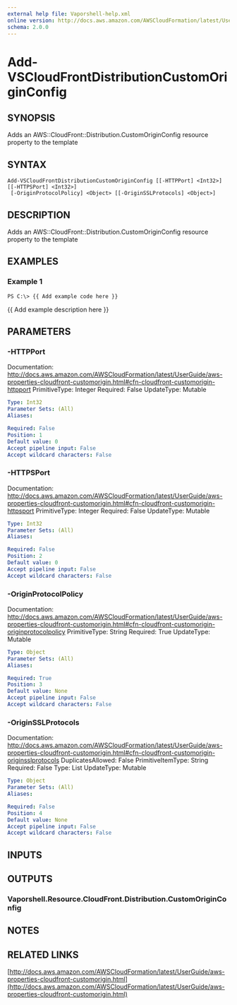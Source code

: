 ```yaml
---
external help file: Vaporshell-help.xml
online version: http://docs.aws.amazon.com/AWSCloudFormation/latest/UserGuide/aws-properties-cloudfront-customorigin.html
schema: 2.0.0
---
```


# Add-VSCloudFrontDistributionCustomOriginConfig

## SYNOPSIS
Adds an AWS::CloudFront::Distribution.CustomOriginConfig resource property to the template

## SYNTAX

```
Add-VSCloudFrontDistributionCustomOriginConfig [[-HTTPPort] <Int32>] [[-HTTPSPort] <Int32>]
 [-OriginProtocolPolicy] <Object> [[-OriginSSLProtocols] <Object>]
```

## DESCRIPTION
Adds an AWS::CloudFront::Distribution.CustomOriginConfig resource property to the template

## EXAMPLES

### Example 1
```
PS C:\> {{ Add example code here }}
```

{{ Add example description here }}

## PARAMETERS

### -HTTPPort
Documentation: http://docs.aws.amazon.com/AWSCloudFormation/latest/UserGuide/aws-properties-cloudfront-customorigin.html#cfn-cloudfront-customorigin-httpport
PrimitiveType: Integer
Required: False
UpdateType: Mutable

```yaml
Type: Int32
Parameter Sets: (All)
Aliases: 

Required: False
Position: 1
Default value: 0
Accept pipeline input: False
Accept wildcard characters: False
```

### -HTTPSPort
Documentation: http://docs.aws.amazon.com/AWSCloudFormation/latest/UserGuide/aws-properties-cloudfront-customorigin.html#cfn-cloudfront-customorigin-httpsport
PrimitiveType: Integer
Required: False
UpdateType: Mutable

```yaml
Type: Int32
Parameter Sets: (All)
Aliases: 

Required: False
Position: 2
Default value: 0
Accept pipeline input: False
Accept wildcard characters: False
```

### -OriginProtocolPolicy
Documentation: http://docs.aws.amazon.com/AWSCloudFormation/latest/UserGuide/aws-properties-cloudfront-customorigin.html#cfn-cloudfront-customorigin-originprotocolpolicy
PrimitiveType: String
Required: True
UpdateType: Mutable

```yaml
Type: Object
Parameter Sets: (All)
Aliases: 

Required: True
Position: 3
Default value: None
Accept pipeline input: False
Accept wildcard characters: False
```

### -OriginSSLProtocols
Documentation: http://docs.aws.amazon.com/AWSCloudFormation/latest/UserGuide/aws-properties-cloudfront-customorigin.html#cfn-cloudfront-customorigin-originsslprotocols
DuplicatesAllowed: False
PrimitiveItemType: String
Required: False
Type: List
UpdateType: Mutable

```yaml
Type: Object
Parameter Sets: (All)
Aliases: 

Required: False
Position: 4
Default value: None
Accept pipeline input: False
Accept wildcard characters: False
```

## INPUTS

## OUTPUTS

### Vaporshell.Resource.CloudFront.Distribution.CustomOriginConfig

## NOTES

## RELATED LINKS

[http://docs.aws.amazon.com/AWSCloudFormation/latest/UserGuide/aws-properties-cloudfront-customorigin.html](http://docs.aws.amazon.com/AWSCloudFormation/latest/UserGuide/aws-properties-cloudfront-customorigin.html)

